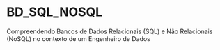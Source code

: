 # BD_SQL_NOSQL
Compreendendo Bancos de Dados Relacionais (SQL) e Não Relacionais (NoSQL) no contexto de um Engenheiro de Dados
